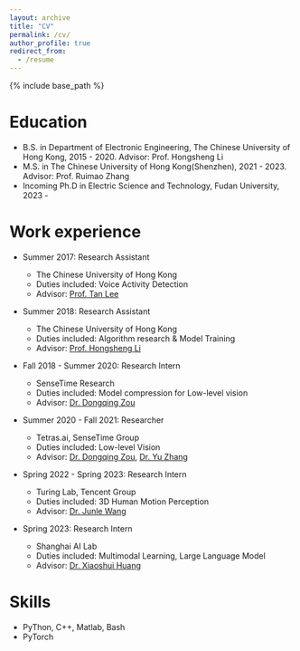 ```yaml
---
layout: archive
title: "CV"
permalink: /cv/
author_profile: true
redirect_from:
  - /resume
---
```


{% include base_path %}

Education
======
* B.S. in Department of Electronic Engineering, The Chinese University of Hong Kong, 2015 - 2020. Advisor: Prof. Hongsheng Li
* M.S. in The Chinese University of Hong Kong(Shenzhen), 2021 - 2023. Advisor: Prof. Ruimao Zhang
* Incoming Ph.D in Electric Science and Technology, Fudan University, 2023 - 

Work experience
======
* Summer 2017: Research Assistant
  * The Chinese University of Hong Kong
  * Duties included: Voice Activity Detection
  * Advisor: [Prof. Tan Lee](https://www.ee.cuhk.edu.hk/~tanlee/)

* Summer 2018: Research Assistant
  * The Chinese University of Hong Kong
  * Duties included: Algorithm research & Model Training
  * Advisor: [Prof. Hongsheng Li](http://www.ee.cuhk.edu.hk/~hsli/)

* Fall 2018 - Summer 2020: Research Intern
  * SenseTime Research
  * Duties included: Model compression for Low-level vision
  * Advisor: [Dr. Dongqing Zou](https://sites.google.com/view/dongqingzou/)

* Summer 2020 - Fall 2021: Researcher
  * Tetras.ai, SenseTime Group
  * Duties included: Low-level Vision
  * Advisor: [Dr. Dongqing Zou](https://sites.google.com/view/dongqingzou/), [Dr. Yu Zhang](https://zhangyulb.github.io/)

* Spring 2022 - Spring 2023: Research Intern
  * Turing Lab, Tencent Group
  * Duties included: 3D Human Motion Perception
  * Advisor: [Dr. Junle Wang](https://scholar.google.com/citations?user=gMbAGbMAAAAJ&hl=zh-CN)
  
* Spring 2023: Research Intern
  * Shanghai AI Lab
  * Duties included: Multimodal Learning, Large Language Model
  * Advisor: [Dr. Xiaoshui Huang](https://xiaoshuihuang.github.io/)

Skills
======
* PyThon, C++, Matlab, Bash
* PyTorch
  <!-- * Sub-skill 2.1
  * Sub-skill 2.2
  * Sub-skill 2.3
* Skill 3 -->

Publications
======
  <ul>{% for post in site.publications %}
    {% include archive-single-cv.html %}
  {% endfor %}</ul>
  
Talks
======
  <ul>{% for post in site.talks %}
    {% include archive-single-talk-cv.html %}
  {% endfor %}</ul>
  
Teaching
======
  <ul>{% for post in site.teaching %}
    {% include archive-single-cv.html %}
  {% endfor %}</ul>
  
Service and leadership
======
* Currently signed in to 43 different slack teams
